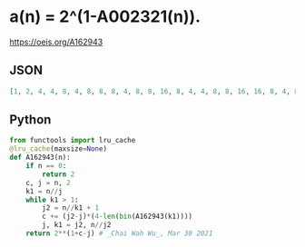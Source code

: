 # a\(n\) \= 2^\(1\-A002321\(n\)\)\.
https://oeis.org/A162943
## JSON
```JSON
[1, 2, 4, 4, 8, 4, 8, 8, 8, 4, 8, 8, 16, 8, 4, 4, 8, 8, 16, 16, 8, 4, 8, 8, 8, 4, 4, 4, 8, 16, 32, 32, 16, 8, 4, 4, 8, 4, 2, 2, 4, 8, 16, 16, 16, 8, 16, 16, 16, 16, 8, 8, 16, 16, 8, 8, 4, 2, 4, 4, 8, 4, 4, 4, 2, 4, 8, 8, 4, 8, 16, 16, 32, 16, 16, 16, 8]
```
## Python
```Python
from functools import lru_cache
@lru_cache(maxsize=None)
def A162943(n):
    if n == 0:
        return 2
    c, j = n, 2
    k1 = n//j
    while k1 > 1:
        j2 = n//k1 + 1
        c += (j2-j)*(4-len(bin(A162943(k1))))
        j, k1 = j2, n//j2
    return 2**(1+c-j) # _Chai Wah Wu_, Mar 30 2021
```
